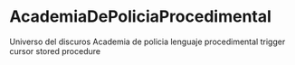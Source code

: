 # AcademiaDePoliciaProcedimental
Universo del discuros Academia de policia lenguaje procedimental trigger cursor stored procedure
